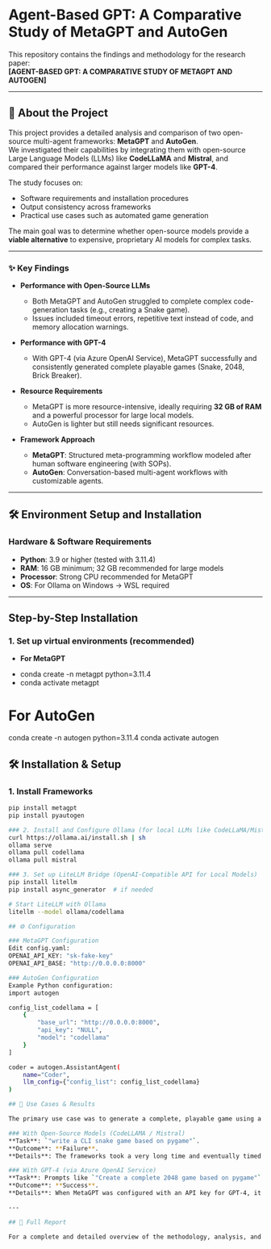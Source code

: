 # Agent-Based GPT: A Comparative Study of MetaGPT and AutoGen

This repository contains the findings and methodology for the research paper:  
**[AGENT-BASED GPT: A COMPARATIVE STUDY OF METAGPT AND AUTOGEN]**

---

## 📖 About the Project

This project provides a detailed analysis and comparison of two open-source multi-agent frameworks: **MetaGPT** and **AutoGen**.  
We investigated their capabilities by integrating them with open-source Large Language Models (LLMs) like **CodeLLaMA** and **Mistral**, and compared their performance against larger models like **GPT-4**.  

The study focuses on:  
- Software requirements and installation procedures  
- Output consistency across frameworks  
- Practical use cases such as automated game generation  

The main goal was to determine whether open-source models provide a **viable alternative** to expensive, proprietary AI models for complex tasks.  

---

### ✨ Key Findings

* **Performance with Open-Source LLMs**  
  - Both MetaGPT and AutoGen struggled to complete complex code-generation tasks (e.g., creating a Snake game).  
  - Issues included timeout errors, repetitive text instead of code, and memory allocation warnings.  

* **Performance with GPT-4**  
  - With GPT-4 (via Azure OpenAI Service), MetaGPT successfully and consistently generated complete playable games (Snake, 2048, Brick Breaker).  

* **Resource Requirements**  
  - MetaGPT is more resource-intensive, ideally requiring **32 GB of RAM** and a powerful processor for large local models.  
  - AutoGen is lighter but still needs significant resources.  

* **Framework Approach**  
  - **MetaGPT**: Structured meta-programming workflow modeled after human software engineering (with SOPs).  
  - **AutoGen**: Conversation-based multi-agent workflows with customizable agents.  

---

## 🛠️ Environment Setup and Installation

### Hardware & Software Requirements
- **Python**: 3.9 or higher (tested with 3.11.4)  
- **RAM**: 16 GB minimum; 32 GB recommended for large models  
- **Processor**: Strong CPU recommended for MetaGPT  
- **OS**: For Ollama on Windows → WSL required  

---

## Step-by-Step Installation

### 1. Set up virtual environments (recommended) 
* **For MetaGPT**
- conda create -n metagpt python=3.11.4
- conda activate metagpt

# For AutoGen
conda create -n autogen python=3.11.4
conda activate autogen

## 🛠️ Installation & Setup

### 1. Install Frameworks
```bash
pip install metagpt
pip install pyautogen

### 2. Install and Configure Ollama (for local LLMs like CodeLLaMA/Mistral)
curl https://ollama.ai/install.sh | sh
ollama serve
ollama pull codellama
ollama pull mistral

### 3. Set up LiteLLM Bridge (OpenAI-Compatible API for Local Models)
pip install litellm
pip install async_generator  # if needed

# Start LiteLLM with Ollama
litellm --model ollama/codellama

## ⚙️ Configuration

### MetaGPT Configuration
Edit config.yaml:
OPENAI_API_KEY: "sk-fake-key"
OPENAI_API_BASE: "http://0.0.0.0:8000"

### AutoGen Configuration
Example Python configuration:
import autogen

config_list_codellama = [
    {
        "base_url": "http://0.0.0.0:8000",
        "api_key": "NULL",
        "model": "codellama"
    }
]

coder = autogen.AssistantAgent(
    name="Coder",
    llm_config={"config_list": config_list_codellama}
)

## 🚀 Use Cases & Results

The primary use case was to generate a complete, playable game using a single prompt.

### With Open-Source Models (CodeLLAMA / Mistral)
**Task**: `"write a CLI snake game based on pygame"`.
**Outcome**: **Failure**.
**Details**: The frameworks took a very long time and eventually timed out. Instead of producing code, they generated repetitive text about product goals, user stories, and competitive analysis. The Ollama server also produced memory allocation errors on a 16 GB RAM machine.

### With GPT-4 (via Azure OpenAI Service)
**Task**: Prompts like `"Create a complete 2048 game based on pygame"` or `"Write a brick breaker based on pygame"`.
**Outcome**: **Success**.
**Details**: When MetaGPT was configured with an API key for GPT-4, it successfully generated the full, modular, and playable source code for multiple games.

---

## 📄 Full Report

For a complete and detailed overview of the methodology, analysis, and results, please read the full PDF repor!







